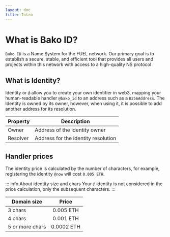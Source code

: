 ```yaml
---
layout: doc
title: Intro
---
```


# What is Bako ID?

`Bako ID` is a Name System for the FUEL network. Our primary goal is to establish a secure, stable, and efficient
tool that provides all users and projects within this network with access to a high-quality NS protocol

<DomainPreview />

## What is Identity?

Identity or `@` allow you to create your own identifier in web3, mapping your human-readable handler `@bako_id`
to an address such as a `B256Address`.
The Identity is owned by its owner, however, when using it, it is possible to add another address for its resolution.

| Property | Description                         |
| -------- | ----------------------------------- |
| Owner    | Address of the identity owner       |
| Resolver | Address for the identity resolution |

## Handler prices

The identity price is calculated by the number of characters, for example, registering the identity `@now` will cost `0.005 ETH`.

::: info About identity size and chars
Your `@` identity is not considered in the price calculation, only the subsequent characters.
:::

| Domain size     |   Price    |
| --------------- | :--------: |
| 3 chars         | 0.005 ETH  |
| 4 chars         | 0.001 ETH  |
| 5 or more chars | 0.0002 ETH |
